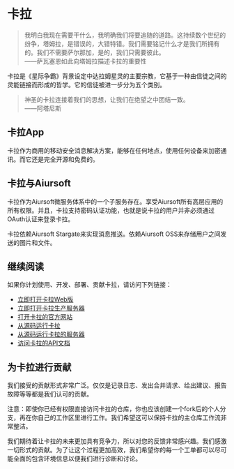# 卡拉

>我明白我现在需要干什么，我明确我们将要追随的道路。这持续数个世纪的纷争，塔姆拉，是错误的，大错特错。我们需要铭记什么才是我们所拥有的。我们不需要萨尔那加，是的，我们只需要彼此。  
>——萨瓦塞恩如此向塔姆拉描述卡拉的重要性

卡拉是《星际争霸》背景设定中达拉姆星灵的主要宗教，它基于一种由信徒之间的灵能链接而形成的哲学。它的信徒被进一步分为五个类别。

>神圣的卡拉连接着我们的思想，让我们在绝望之中团结一致。    
>——阿塔尼斯

## 卡拉App

卡拉作为商用的移动安全消息解决方案，能够在任何地点，使用任何设备来加密通讯。而它还是完全开源和免费的。

## 卡拉与Aiursoft

卡拉作为Aiursoft微服务体系中的一个子服务存在。享受Aiursoft所有高层应用的所有权限。并且，卡拉支持密码认证功能，也就是说卡拉的用户并非必须通过OAuth认证来登录卡拉。

卡拉依赖Aiursoft Stargate来实现消息推送。依赖Aiursoft OSS来存储用户之间发送的图片和文件。

## 继续阅读

如果你计划使用、开发、部署、贡献卡拉，请访问下列链接：

* [立即打开卡拉Web版](https://kahla.app.aiursoft.com)
* [立即打开卡拉生产服务器](https://kahla.server.aiursoft.com)
* [打开卡拉的官方网站](https://kahla.aiursoft.com)
* [从源码运行卡拉](https://aiursoft.visualstudio.com/Kahla/_git/Kahla.App)
* [从源码运行卡拉的服务器](https://aiursoft.visualstudio.com/_git/Kahla)
* [访问卡拉的API文档](./Before%20connecting.md)

## 为卡拉进行贡献

我们接受的贡献形式非常广泛。仅仅是记录日志、发出合并请求、给出建议、报告故障等等都是我们认可的贡献。

注意：即使你已经有权限直接访问卡拉的仓库，你也应该创建一个fork后的个人分支，再在你自己的工作区里进行工作。我们希望这可以保持卡拉的主仓库工作流非常整洁。

我们期待着让卡拉的未来更加具有竞争力，所以对您的反馈非常感兴趣。我们感激一切形式的贡献。为了让这个过程更加高效，我们希望你的每一个工单都可以尽可能全面的包含环境信息以便我们进行诊断和讨论。
